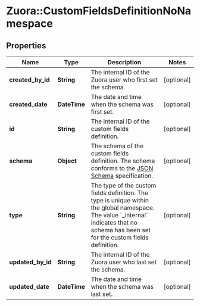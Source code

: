 # Zuora::CustomFieldsDefinitionNoNamespace

## Properties
Name | Type | Description | Notes
------------ | ------------- | ------------- | -------------
**created_by_id** | **String** | The internal ID of the Zuora user who first set the schema.  | [optional] 
**created_date** | **DateTime** | The date and time when the schema was first set.  | [optional] 
**id** | **String** | The internal ID of the custom fields definition.  | [optional] 
**schema** | **Object** | The schema of the custom fields definition. The schema conforms to the [JSON Schema](http://json-schema.org/specification.html) specification.  | [optional] 
**type** | **String** | The type of the custom fields definition. The type is unique within the global namespace.  The value &#x60;_internal&#x60; indicates that no schema has been set for the custom fields definition.  | [optional] 
**updated_by_id** | **String** | The internal ID of the Zuora user who last set the schema.  | [optional] 
**updated_date** | **DateTime** | The date and time when the schema was last set.  | [optional] 


